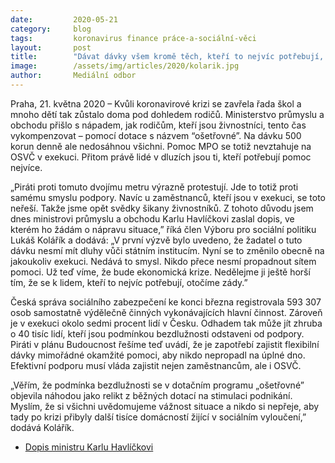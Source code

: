 ```yaml
---
date:         2020-05-21
category:     blog
tags:         koronavirus finance práce-a-sociální-věci
layout:       post
title:        "Dávat dávky všem kromě těch, kteří to nejvíc potřebují, je nemravné, píše Pirát Kolářík ministru Havlíčkovi"
image:        /assets/img/articles/2020/kolarik.jpg
author:       Mediální odbor
---  
```



Praha, 21. května 2020 – Kvůli koronavirové krizi se zavřela řada škol a mnoho dětí tak zůstalo doma pod dohledem rodičů. Ministerstvo průmyslu a obchodu přišlo s nápadem, jak rodičům, kteří jsou živnostníci, tento čas vykompenzovat – pomocí dotace s názvem “ošetřovné”. Na dávku 500 korun denně ale nedosáhnou všichni. Pomoc MPO se totiž nevztahuje na OSVČ v exekuci. Přitom právě lidé v dluzích jsou ti, kteří potřebují pomoc nejvíce. 

„Piráti proti tomuto dvojímu metru výrazně protestují. Jde to totiž proti samému smyslu podpory. Navíc u zaměstnanců, kteří jsou v exekuci, se toto neřeší. Takže jsme opět svědky šikany živnostníků. Z tohoto důvodu jsem dnes ministrovi průmyslu a obchodu Karlu Havlíčkovi zaslal dopis, ve kterém ho žádám o nápravu situace,” říká člen Výboru pro sociální politiku Lukáš Kolářík a dodává: „V první výzvě bylo uvedeno, že žadatel o tuto dávku nesmí mít dluhy vůči státním institucím. Nyní se to změnilo obecně na jakoukoliv exekuci. Nedává to smysl. Nikdo přece nesmí propadnout sítem pomoci. Už teď víme, že bude ekonomická krize. Nedělejme ji ještě horší tím, že se k lidem, kteří to nejvíc potřebují, otočíme zády.”

Česká správa sociálního zabezpečení ke konci března registrovala 593 307 osob samostatně výdělečně činných vykonávajících hlavní činnost. Zároveň je v exekuci okolo sedmi procent lidí v Česku. Odhadem tak může jít zhruba o 40 tisíc lidí, kteří jsou podmínkou bezdlužnosti odstaveni od podpory. Piráti v plánu Budoucnost řešíme teď uvádí, že je zapotřebí zajistit flexibilní dávky mimořádné okamžité pomoci, aby nikdo nepropadl na úplné dno. Efektivní podporu musí vláda zajistit nejen zaměstnancům, ale i OSVČ. 

„Věřím, že podmínka bezdlužnosti se v dotačním programu „ošetřovné” objevila náhodou jako relikt z běžných dotací na stimulaci podnikání. Myslím, že si všichni uvědomujeme vážnost situace a nikdo si nepřeje, aby tady po krizi přibyly další tisíce domácností žijící v sociálním vyloučení,” dodává Kolářík.

* [Dopis ministru Karlu Havlíčkovi](https://pirati.cz/assets/pdf/exekuce-osvc-dopis.pdf) 
